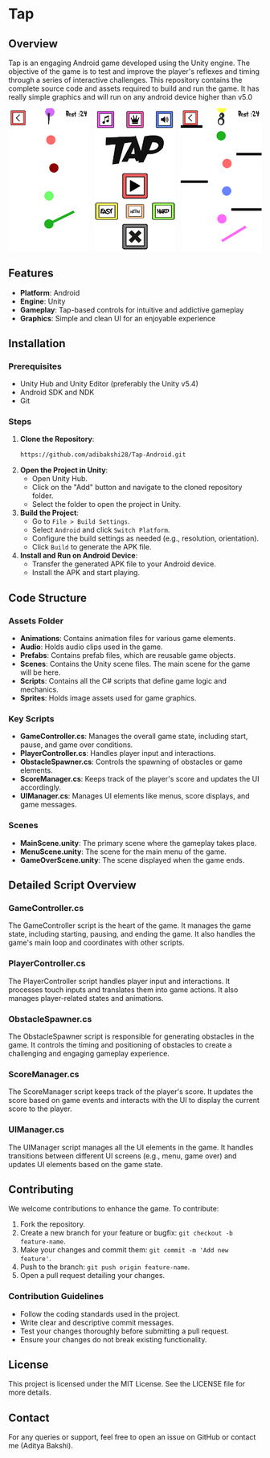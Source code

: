 # Tap

## Overview

Tap is an engaging Android game developed using the Unity engine. The objective of the game is to test and improve the player's reflexes and timing through a series of interactive challenges. This repository contains the complete source code and assets required to build and run the game.
It has really simple graphics and will run on any android device higher than v5.0

<div style="display: flex; justify-content: space-between;">
  <img src="Game%20Screenshot/Tap_1.png" alt="Game Screenshot 1" style="width: 32%;">
  <img src="Game%20Screenshot/Tap_2.png" alt="Game Screenshot 2" style="width: 32%;">
  <img src="Game%20Screenshot/Tap_3.png" alt="Game Screenshot 3" style="width: 32%;">
</div>

## Features

- **Platform**: Android
- **Engine**: Unity
- **Gameplay**: Tap-based controls for intuitive and addictive gameplay
- **Graphics**: Simple and clean UI for an enjoyable experience

## Installation

### Prerequisites

- Unity Hub and Unity Editor (preferably the Unity v5.4)
- Android SDK and NDK
- Git

### Steps

1. **Clone the Repository**:
    ```bash
    https://github.com/adibakshi28/Tap-Android.git
    ```
2. **Open the Project in Unity**:
    - Open Unity Hub.
    - Click on the "Add" button and navigate to the cloned repository folder.
    - Select the folder to open the project in Unity.
3. **Build the Project**:
    - Go to `File > Build Settings`.
    - Select `Android` and click `Switch Platform`.
    - Configure the build settings as needed (e.g., resolution, orientation).
    - Click `Build` to generate the APK file.
4. **Install and Run on Android Device**:
    - Transfer the generated APK file to your Android device.
    - Install the APK and start playing.

## Code Structure

### Assets Folder

- **Animations**: Contains animation files for various game elements.
- **Audio**: Holds audio clips used in the game.
- **Prefabs**: Contains prefab files, which are reusable game objects.
- **Scenes**: Contains the Unity scene files. The main scene for the game will be here.
- **Scripts**: Contains all the C# scripts that define game logic and mechanics.
- **Sprites**: Holds image assets used for game graphics.

### Key Scripts

- **GameController.cs**: Manages the overall game state, including start, pause, and game over conditions.
- **PlayerController.cs**: Handles player input and interactions.
- **ObstacleSpawner.cs**: Controls the spawning of obstacles or game elements.
- **ScoreManager.cs**: Keeps track of the player's score and updates the UI accordingly.
- **UIManager.cs**: Manages UI elements like menus, score displays, and game messages.

### Scenes

- **MainScene.unity**: The primary scene where the gameplay takes place.
- **MenuScene.unity**: The scene for the main menu of the game.
- **GameOverScene.unity**: The scene displayed when the game ends.

## Detailed Script Overview

### GameController.cs

The GameController script is the heart of the game. It manages the game state, including starting, pausing, and ending the game. It also handles the game's main loop and coordinates with other scripts.

### PlayerController.cs

The PlayerController script handles player input and interactions. It processes touch inputs and translates them into game actions. It also manages player-related states and animations.

### ObstacleSpawner.cs

The ObstacleSpawner script is responsible for generating obstacles in the game. It controls the timing and positioning of obstacles to create a challenging and engaging gameplay experience.

### ScoreManager.cs

The ScoreManager script keeps track of the player's score. It updates the score based on game events and interacts with the UI to display the current score to the player.

### UIManager.cs

The UIManager script manages all the UI elements in the game. It handles transitions between different UI screens (e.g., menu, game over) and updates UI elements based on the game state.

## Contributing

We welcome contributions to enhance the game. To contribute:

1. Fork the repository.
2. Create a new branch for your feature or bugfix: `git checkout -b feature-name`.
3. Make your changes and commit them: `git commit -m 'Add new feature'`.
4. Push to the branch: `git push origin feature-name`.
5. Open a pull request detailing your changes.

### Contribution Guidelines

- Follow the coding standards used in the project.
- Write clear and descriptive commit messages.
- Test your changes thoroughly before submitting a pull request.
- Ensure your changes do not break existing functionality.

## License

This project is licensed under the MIT License. See the LICENSE file for more details.

## Contact

For any queries or support, feel free to open an issue on GitHub or contact me (Aditya Bakshi).
